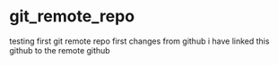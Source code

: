 # git_remote_repo
testing first git remote repo
first changes from github
i have linked this github to the remote github